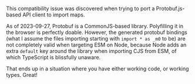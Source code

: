 This compatibility issue was discovered when trying to port a Protobuf.js-based API client
to import maps.

As of 2023-09-27, Protobuf is a CommonJS-based library. Polyfilling it in the
browser is perfectly doable. However, the generated protobuf bindings (what I assume
the files importing starting with `import * as _m0` to be) are not completely valid
when targeting ESM on Node, because Node adds an extra `default` key around the library
when importing CJS from ESM, of which TypeScript is blissfully unaware.

That ends up in a situation where you have either working code, or working types. Great!
